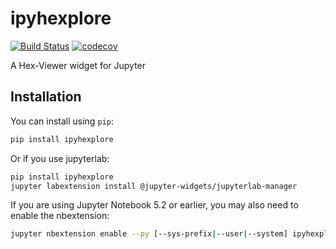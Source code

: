 
# ipyhexplore

[![Build Status](https://travis-ci.org//ipyhexplore.svg?branch=master)](https://travis-ci.org//ipyhexplore)
[![codecov](https://codecov.io/gh//ipyhexplore/branch/master/graph/badge.svg)](https://codecov.io/gh//ipyhexplore)


A Hex-Viewer widget for Jupyter

## Installation

You can install using `pip`:

```bash
pip install ipyhexplore
```

Or if you use jupyterlab:

```bash
pip install ipyhexplore
jupyter labextension install @jupyter-widgets/jupyterlab-manager
```

If you are using Jupyter Notebook 5.2 or earlier, you may also need to enable
the nbextension:
```bash
jupyter nbextension enable --py [--sys-prefix|--user|--system] ipyhexplore
```
